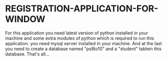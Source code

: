 # REGISTRATION-APPLICATION-FOR-WINDOW
For this application you need latest version of python installed in your machine and some extra modules of python which is required to run this application.
you need mysql server installed in your machine.
And at the last you need to create a database named "ps8to10" and a "student" tablein this database.
That's all...
